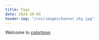 ```yaml
---
title: Tags
date: 2024-10-05
header-img: "/css/images/banner_sky.jpg"
---
```


Welcome to [colortoon](https://colortoon.net/)
